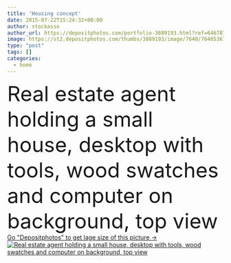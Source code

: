 ```yaml
---
title: 'Housing concept'
date: 2015-07-22T15:24:32+00:00
author: stockasso
author_url: https://depositphotos.com/portfolio-3889193.html?ref=64678756
image: https://st2.depositphotos.com/thumbs/3889193/image/7640/76405367/api_thumb_450.jpg?forcejpeg=true
type: "post"
tags: []
categories: 
  - home
---
```

<div aling="center">
            <font size="60"> Real estate agent holding a small house, desktop with tools, wood swatches and computer on background, top view</font>   
</div>
<div>
    <a href='https://st2.depositphotos.com/thumbs/3889193/image/7640/76405367/api_thumb_450.jpg?forcejpeg=true?ref=64678756' target=_blank > Go "Depositphotos" to get lage size of this picture ->
        <img href='https://st2.depositphotos.com/thumbs/3889193/image/7640/76405367/api_thumb_450.jpg?forcejpeg=true?ref=64678756' src='https://st2.depositphotos.com/3889193/7640/i/950/depositphotos_76405367-stock-photo-housing-concept.jpg?forcejpeg=true' alt='Real estate agent holding a small house, desktop with tools, wood swatches and computer on background, top view' >
    </a>
</div>
